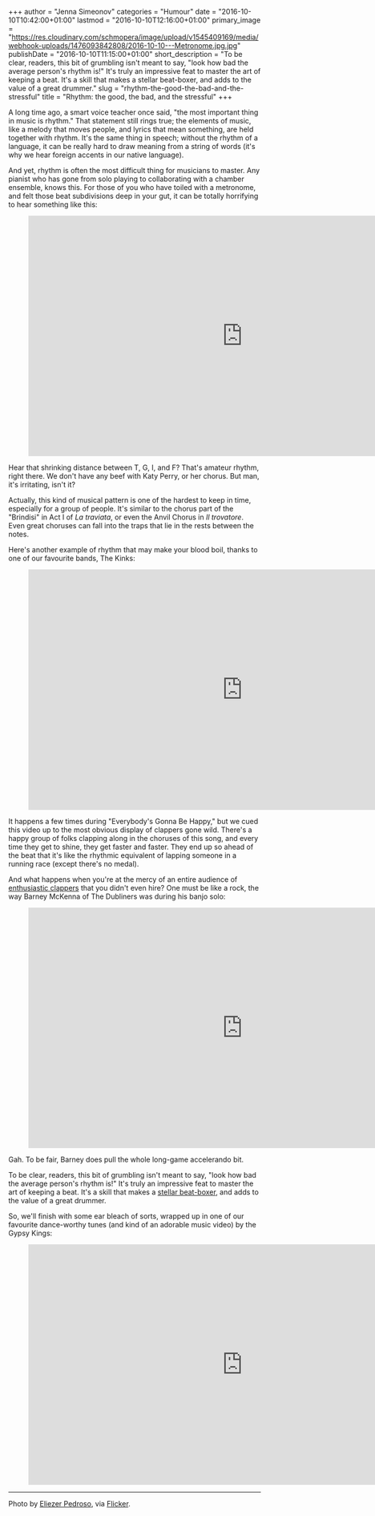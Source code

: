 +++
author = "Jenna Simeonov"
categories = "Humour"
date = "2016-10-10T10:42:00+01:00"
lastmod = "2016-10-10T12:16:00+01:00"
primary_image = "https://res.cloudinary.com/schmopera/image/upload/v1545409169/media/webhook-uploads/1476093842808/2016-10-10---Metronome.jpg.jpg"
publishDate = "2016-10-10T11:15:00+01:00"
short_description = "To be clear, readers, this bit of grumbling isn&#039;t meant to say, &quot;look how bad the average person&#039;s rhythm is!&quot; It&#039;s truly an impressive feat to master the art of keeping a beat. It&#039;s a skill that makes a stellar beat-boxer, and adds to the value of a great drummer."
slug = "rhythm-the-good-the-bad-and-the-stressful"
title = "Rhythm: the good, the bad, and the stressful"
+++

A long time ago, a smart voice teacher once said, "the most important thing in music is rhythm." That statement still rings true; the elements of music, like a melody that moves people, and lyrics that mean something, are held together with rhythm. It's the same thing in speech; without the rhythm of a language, it can be really hard to draw meaning from a string of words (it's why we hear foreign accents in our native language).

And yet, rhythm is often the most difficult thing for musicians to master. Any pianist who has gone from solo playing to collaborating with a chamber ensemble, knows this. For those of you who have toiled with a metronome, and felt those beat subdivisions deep in your gut, it can be totally horrifying to hear something like this:

<figure data-type="video">
<iframe width="854" height="480" src="https://www.youtube.com/embed/KlyXNRrsk4A?start=221" frameborder="0" allowfullscreen></iframe>
</figure>

Hear that shrinking distance between T, G, I, and F? That's amateur rhythm, right there. We don't have any beef with Katy Perry, or her chorus. But man, it's irritating, isn't it?

Actually, this kind of musical pattern is one of the hardest to keep in time, especially for a group of people. It's similar to the chorus part of the "Brindisi" in Act I of *La traviata*, or even the Anvil Chorus in *Il trovatore*. Even great choruses can fall into the traps that lie in the rests between the notes.

Here's another example of rhythm that may make your blood boil, thanks to one of our favourite bands, The Kinks:

<figure data-type="video">
<iframe width="854" height="480" src="https://www.youtube.com/embed/Z79vd3NpW7k?start=100" frameborder="0" allowfullscreen></iframe>
</figure>

It happens a few times during "Everybody's Gonna Be Happy," but we cued this video up to the most obvious display of clappers gone wild. There's a happy group of folks clapping along in the choruses of this song, and every time they get to shine, they get faster and faster. They end up so ahead of the beat that it's like the rhythmic equivalent of lapping someone in a running race (except there's no medal).

And what happens when you're at the mercy of an entire audience of [enthusiastic clappers](https://www.reddit.com/r/explainlikeimfive/comments/109mmd/eli5_why_cant_people_clap_in_unison_to_a_song/) that you didn't even hire? One must be like a rock, the way Barney McKenna of The Dubliners was during his banjo solo:

<figure data-type="video">
<iframe width="854" height="480" src="https://www.youtube.com/embed/kBNOVhWo5Hg" frameborder="0" allowfullscreen></iframe>
</figure>

Gah. To be fair, Barney does pull the whole long-game accelerando bit.

To be clear, readers, this bit of grumbling isn't meant to say, "look how bad the average person's rhythm is!" It's truly an impressive feat to master the art of keeping a beat. It's a skill that makes a [stellar beat-boxer](https://www.youtube.com/watch?v=P1Fov2Licjw), and adds to the value of a great drummer.

So, we'll finish with some ear bleach of sorts, wrapped up in one of our favourite dance-worthy tunes (and kind of an adorable music video) by the Gypsy Kings:

<figure data-type="video">
<iframe width="854" height="480" src="https://www.youtube.com/embed/oxNK7VBizac?start=57" frameborder="0" allowfullscreen></iframe>
</figure>

***
Photo by [Eliezer Pedroso](https://www.flickr.com/photos/eliezerpedroso/), via [Flicker](https://creativecommons.org/licenses/by/2.0/).
